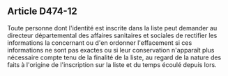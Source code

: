 ## Article D474-12

Toute personne dont l'identité est inscrite dans la liste peut demander au directeur départemental des
affaires sanitaires et sociales de rectifier les informations la concernant ou d'en ordonner l'effacement si ces
informations ne sont pas exactes ou si leur conservation n'apparaît plus nécessaire compte tenu de la finalité
de la liste, au regard de la nature des faits à l'origine de l'inscription sur la liste et du temps écoulé depuis
lors.

